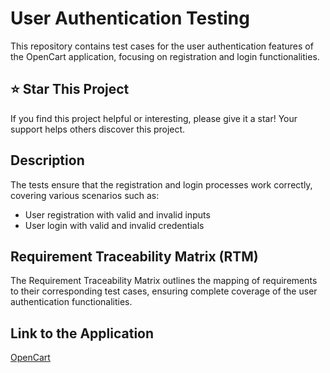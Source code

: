 # User Authentication Testing

This repository contains test cases for the user authentication features of the OpenCart application, focusing on registration and login functionalities.

## ⭐ Star This Project

If you find this project helpful or interesting, please give it a star! Your support helps others discover this project.

## Description

The tests ensure that the registration and login processes work correctly, covering various scenarios such as:
- User registration with valid and invalid inputs
- User login with valid and invalid credentials

## Requirement Traceability Matrix (RTM)

The Requirement Traceability Matrix outlines the mapping of requirements to their corresponding test cases, ensuring complete coverage of the user authentication functionalities.

## Link to the Application

[OpenCart](https://demo.opencart.com/)

